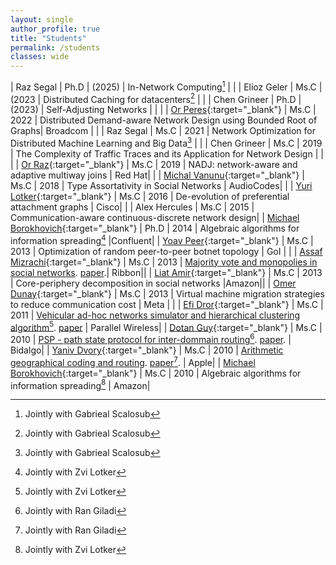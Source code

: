 ```yaml
---
layout: single
author_profile: true
title: "Students"
permalink: /students
classes: wide
---
```



| Raz Segal | Ph.D | (2025) | In-Network Computing[^1] | |
| Elioz Geler | Ms.C |  (2023 | Distributed Caching for datacenters[^1] | |
| Chen Grineer | Ph.D | (2023) | Self-Adjusting Networks | | |
| [Or Peres](https://www.linkedin.com/in/or-peres-199418189/){:target="_blank"} | Ms.C | 2022 | Distributed Demand-aware Network Design using Bounded Root of Graphs| Broadcom | |
| Raz Segal | Ms.C | 2021 | Network Optimization for Distributed Machine Learning and Big Data[^1] | |
| Chen Grineer | Ms.C | 2019 | The Complexity of Traffic Traces and its Application for Network Design | | |
| [Or Raz](https://www.linkedin.com/in/or-raz/){:target="_blank"} | Ms.C | 2019 | NADJ: network-aware and adaptive multiway joins | Red Hat| |
| [Michal Vanunu](https://www.linkedin.com/in/michalvanunu/){:target="_blank"} | Ms.C | 2018 | Type Assortativity in Social Networks | AudioCodes| |
| [Yuri Lotker](https://www.linkedin.com/in/yuri-lotker-sw-dev-manager/){:target="_blank"} | Ms.C | 2016 | De-evolution of preferential attachment graphs | Cisco| |
| Alex Hercules | Ms.C | 2015 | Communication-aware continuous-discrete network design|
| [Michael Borokhovich](https://www.linkedin.com/in/michaelbor/){:target="_blank"} | Ph.D | 2014 | Algebraic algorithms for information spreading[^2] |Confluent|
| [Yoav Peer](https://www.linkedin.com/in/yoav-peer-415156214/){:target="_blank"} | Ms.C | 2013 | Optimization of random peer-to-peer botnet topology | GoI | |
| [Assaf Mizrachi](https://www.linkedin.com/in/assimiz/){:target="_blank"} | Ms.C | 2013 | [Majority vote and monopolies in social networks](http://www.bgu.ac.il/~avin/papers/asi_thesis.pdf). [paper]().| Ribbon|| 
| [Liat Amir](https://www.linkedin.com/in/liat-elichai-7b815a57/){:target="_blank"} | Ms.C | 2013 | Core-periphery decomposition in social networks |Amazon||
| [Omer Dunay](https://www.linkedin.com/in/omer-dunay-505a9544/){:target="_blank"} | Ms.C | 2013 | Virtual machine migration strategies to reduce communication cost | Meta | |
| [Efi Dror](https://www.linkedin.com/in/efi-dror-b3b29321/){:target="_blank"} | Ms.C | 2011 | [Vehicular ad-hoc networks simulator and hierarchical clustering algorithm](http://www.bgu.ac.il/~avin/papers/efi_thesis.pdf)[^2]. [paper]() | Parallel Wireless| 
| [Dotan Guy](https://www.linkedin.com/in/dotan-guy/){:target="_blank"} | Ms.C | 2010 | [PSP - path state protocol for inter-dommain routing](http://www.bgu.ac.il/~avin/papers/psp_thesis.pdf)[^3]. [paper](http://www.bgu.ac.il/~avin/papers/05983792.pdf). | Bidalgo| 
| [Yaniv Dvory](https://www.linkedin.com/in/yaniv-dvory-96637424/){:target="_blank"} | Ms.C | 2010 | [Arithmetic geographical coding and routing](http://www.bgu.ac.il/~avin/papers/gqr_thesis.pdf). [paper](http://www.bgu.ac.il/~avin/papers/05983794.pdf)[^3]. | Apple| 
| [Michael Borokhovich](https://www.linkedin.com/in/michaelbor/){:target="_blank"} | Ms.C | 2010 | Algebraic algorithms for information spreading[^2] | Amazon|


[^1]:  Jointly with Gabrieal Scalosub
[^2]:  Jointly with Zvi Lotker
[^3]:  Jointly with Ran Giladi
